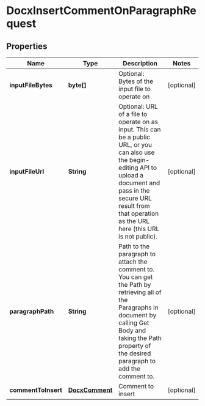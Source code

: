 
# DocxInsertCommentOnParagraphRequest

## Properties
Name | Type | Description | Notes
------------ | ------------- | ------------- | -------------
**inputFileBytes** | **byte[]** | Optional: Bytes of the input file to operate on |  [optional]
**inputFileUrl** | **String** | Optional: URL of a file to operate on as input.  This can be a public URL, or you can also use the begin-editing API to upload a document and pass in the secure URL result from that operation as the URL here (this URL is not public). |  [optional]
**paragraphPath** | **String** | Path to the paragraph to attach the comment to.  You can get the Path by retrieving all of the Paragraphs in document by calling Get Body and taking the Path property of the desired paragraph to add the comment to. |  [optional]
**commentToInsert** | [**DocxComment**](DocxComment.md) | Comment to insert |  [optional]



